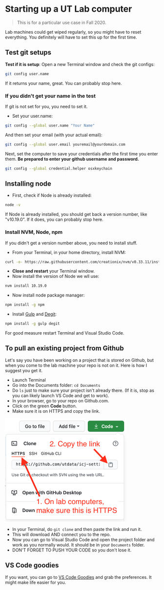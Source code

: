 # Starting up a UT Lab computer

> This is for a particular use case in Fall 2020.

Lab machines could get wiped regularly, so you might have to reset everything. You definitely will have to set this up for the first time.

## Test git setups

**Test if it is setup**: Open a new Terminal window and check the git configs:

```bash
git config user.name
```

If it returns your name, great. You can probably stop here.

### If you didn't get your name in the test

If git is not set for you, you need to set it.

- Set your user.name:

```bash
git config --global user.name "Your Name"
```

And then set your email (with your actual email):

```bash
git config --global user.email youremail@yourdomain.com
```

Next, set the computer to save your credentials after the first time you enter them. **Be prepared to enter your github username and password.**

```bash
git config --global credential.helper osxkeychain
```

## Installing node

- First, check if Node is already installed:

```bash
node -v
```

If Node is already installed, you should get back a version number, like "v10.19.0". If it does, you can probably stop here.

### Install NVM, Node, npm

If you didn't get a version number above, you need to install stuff.

- From your Terminal, in your home directory, install NVM:

```bash
curl -o- https://raw.githubusercontent.com/creationix/nvm/v0.33.11/install.sh | bash
```

- **Close and restart** your Terminal window.
- Now install the version of Node we wll use:

```bash
nvm install 10.19.0
```

- Now install node package manager:

```bash
npm install -g npm
```

- Install [Gulp](https://gulpjs.com/) and [Degit](https://www.npmjs.com/package/degit):

```bash
npm install -g gulp degit
```

For good measure restart Terminal and Visual Studio Code.

## To pull an existing project from Github

Let's say you have been working on a project that is stored on Github, but when you come to the lab machine your repo is not on it. Here is how I suggest you get it.

- Launch Terminal
- Go into the Documents folder: `cd Documents`
- Do `ls` just to make sure your project isn't already there. (If it is, stop as you can likely launch VS Code and get to work).
- In your browser, go to your repo on Github.com.
- Click on the green **Code** button.
- Make sure it is on HTTPS and copy the link.

![Get git](images/get-git.png)

- In your Terminal, do `git clone` and then paste the link and run it.
- This will download AND connect you to the repo.
- Now you can go to Visual Studio Code and open the project folder and work as you normally would. It should be in your `Documents` folder.
- DON'T FORGET TO PUSH YOUR CODE so you don't lose it.

## VS Code goodies

If you want, you can go to [VS Code Goodies](vscode-goodies.md#preferences) and grab the preferences. It might make life easier for you.
